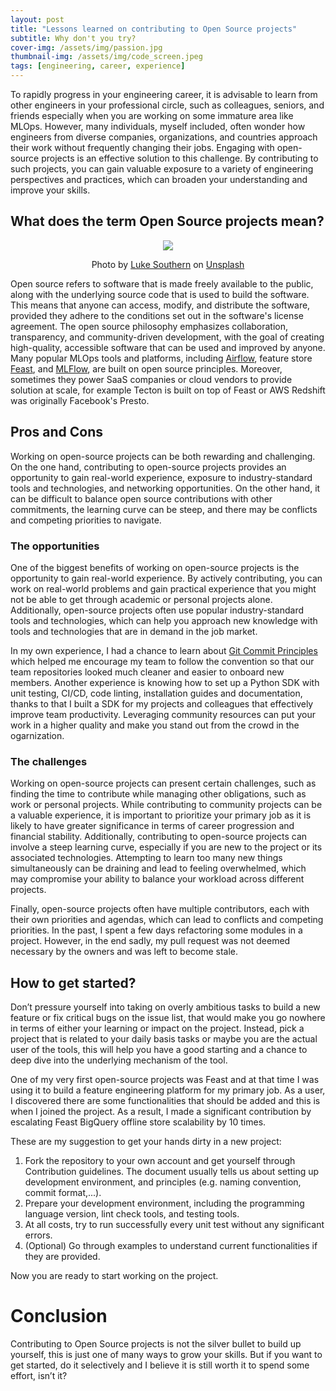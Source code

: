 ```yaml
---
layout: post
title: "Lessons learned on contributing to Open Source projects"
subtitle: Why don't you try?
cover-img: /assets/img/passion.jpg
thumbnail-img: /assets/img/code_screen.jpeg
tags: [engineering, career, experience]
---
```


To rapidly progress in your engineering career, it is advisable to learn from other engineers in your professional circle, such as colleagues, seniors, and friends especially when you are working on some immature area like MLOps. However, many individuals, myself included, often wonder how engineers from diverse companies, organizations, and countries approach their work without frequently changing their jobs. Engaging with open-source projects is an effective solution to this challenge. By contributing to such projects, you can gain valuable exposure to a variety of engineering perspectives and practices, which can broaden your understanding and improve your skills.

## What does the term Open Source projects mean?
<p align = "center">
<img src = "https://images.unsplash.com/photo-1569017388730-020b5f80a004?ixlib=rb-4.0.3&ixid=MnwxMjA3fDB8MHxwaG90by1wYWdlfHx8fGVufDB8fHx8&auto=format&fit=crop&w=3270&q=80">
</p>
<p align = "center">
Photo by <a href="https://unsplash.com/@lukesouthern?utm_source=unsplash&utm_medium=referral&utm_content=creditCopyText">Luke Southern</a> on <a href="https://unsplash.com/photos/4kCGEB7Kt4k?utm_source=unsplash&utm_medium=referral&utm_content=creditCopyText">Unsplash</a>

</p>

Open source refers to software that is made freely available to the public, along with the underlying source code that is used to build the software. This means that anyone can access, modify, and distribute the software, provided they adhere to the conditions set out in the software's license agreement. The open source philosophy emphasizes collaboration, transparency, and community-driven development, with the goal of creating high-quality, accessible software that can be used and improved by anyone. Many popular MLOps tools and platforms, including [Airflow](https://github.com/apache/airflow), feature store [Feast](https://github.com/feast-dev/feast), and [MLFlow](https://github.com/mlflow/mlflow), are built on open source principles. Moreover, sometimes they power SaaS companies or cloud vendors to provide solution at scale, for example Tecton is built on top of Feast or AWS Redshift was originally Facebook's Presto.

## Pros and Cons

Working on open-source projects can be both rewarding and challenging. On the one hand, contributing to open-source projects provides an opportunity to gain real-world experience, exposure to industry-standard tools and technologies, and networking opportunities. On the other hand, it can be difficult to balance open source contributions with other commitments, the learning curve can be steep, and there may be conflicts and competing priorities to navigate.

### The opportunities

One of the biggest benefits of working on open-source projects is the opportunity to gain real-world experience. By actively contributing, you can work on real-world problems and gain practical experience that you might not be able to get through academic or personal projects alone. Additionally, open-source projects often use popular industry-standard tools and technologies, which can help you approach new knowledge with tools and technologies that are in demand in the job market.

In my own experience, I had a chance to learn about [Git Commit Principles](https://sudohainguyen.github.io/2022-10-22-git-commit-practice/) which helped me encourage my team to follow the convention so that our team repositories looked much cleaner and easier to onboard new members. Another experience is knowing how to set up a Python SDK with unit testing, CI/CD, code linting, installation guides and documentation, thanks to that I built a SDK for my projects and colleagues that effectively improve team productivity. Leveraging community resources can put your work in a higher quality and make you stand out from the crowd in the ogarnization.

### The challenges

Working on open-source projects can present certain challenges, such as finding the time to contribute while managing other obligations, such as work or personal projects. While contributing to community projects can be a valuable experience, it is important to prioritize your primary job as it is likely to have greater significance in terms of career progression and financial stability. Additionally, contributing to open-source projects can involve a steep learning curve, especially if you are new to the project or its associated technologies. Attempting to learn too many new things simultaneously can be draining and lead to feeling overwhelmed, which may compromise your ability to balance your workload across different projects.

Finally, open-source projects often have multiple contributors, each with their own priorities and agendas, which can lead to conflicts and competing priorities. In the past, I spent a few days refactoring some modules in a project. However, in the end sadly, my pull request was not deemed necessary by the owners and was left to become stale.

## How to get started?

Don’t pressure yourself into taking on overly ambitious tasks to build a new feature or fix critical bugs on the issue list, that would make you go nowhere in terms of either your learning or impact on the project. Instead, pick a project that is related to your daily basis tasks or maybe you are the actual user of the tools, this will help you have a good starting and a chance to deep dive into the underlying mechanism of the tool.

One of my very first open-source projects was Feast and at that time I was using it to build a feature engineering platform for my primary job. As a user, I discovered there are some functionalities that should be added and this is when I joined the project. As a result, I made a significant contribution by escalating Feast BigQuery offline store scalability by 10 times.

These are my suggestion to get your hands dirty in a new project:

1. Fork the repository to your own account and get yourself through Contribution guidelines. The document usually tells us about setting up development environment, and principles (e.g. naming convention, commit format,...).
2. Prepare your development environment, including the programming language version, lint check tools, and testing tools.
3. At all costs, try to run successfully every unit test without any significant errors.
4. (Optional) Go through examples to understand current functionalities if they are provided.

Now you are ready to start working on the project.

# Conclusion

Contributing to Open Source projects is not the silver bullet to build up yourself, this is just one of many ways to grow your skills. But if you want to get started, do it selectively and I believe it is still worth it to spend some effort, isn’t it?
